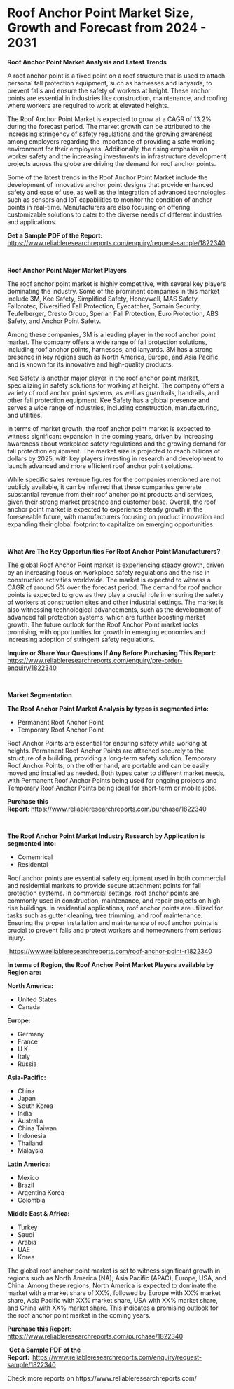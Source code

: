 <p><h1>Roof Anchor Point Market Size, Growth and Forecast from 2024 - 2031</h1></p><p><strong>Roof Anchor Point Market Analysis and Latest Trends</strong></p>
<p><p>A roof anchor point is a fixed point on a roof structure that is used to attach personal fall protection equipment, such as harnesses and lanyards, to prevent falls and ensure the safety of workers at height. These anchor points are essential in industries like construction, maintenance, and roofing where workers are required to work at elevated heights.</p><p>The Roof Anchor Point Market is expected to grow at a CAGR of 13.2% during the forecast period. The market growth can be attributed to the increasing stringency of safety regulations and the growing awareness among employers regarding the importance of providing a safe working environment for their employees. Additionally, the rising emphasis on worker safety and the increasing investments in infrastructure development projects across the globe are driving the demand for roof anchor points.</p><p>Some of the latest trends in the Roof Anchor Point Market include the development of innovative anchor point designs that provide enhanced safety and ease of use, as well as the integration of advanced technologies such as sensors and IoT capabilities to monitor the condition of anchor points in real-time. Manufacturers are also focusing on offering customizable solutions to cater to the diverse needs of different industries and applications.</p></p>
<p><strong>Get a Sample PDF of the Report:&nbsp;</strong> <a href="https://www.reliableresearchreports.com/enquiry/request-sample/1822340">https://www.reliableresearchreports.com/enquiry/request-sample/1822340</a></p>
<p>&nbsp;</p>
<p><strong>Roof Anchor Point Major Market Players</strong></p>
<p><p>The roof anchor point market is highly competitive, with several key players dominating the industry. Some of the prominent companies in this market include 3M, Kee Safety, Simplified Safety, Honeywell, MAS Safety, Fallprotec, Diversified Fall Protection, Eyecatcher, Somain Security, Teufelberger, Cresto Group, Sperian Fall Protection, Euro Protection, ABS Safety, and Anchor Point Safety. </p><p>Among these companies, 3M is a leading player in the roof anchor point market. The company offers a wide range of fall protection solutions, including roof anchor points, harnesses, and lanyards. 3M has a strong presence in key regions such as North America, Europe, and Asia Pacific, and is known for its innovative and high-quality products. </p><p>Kee Safety is another major player in the roof anchor point market, specializing in safety solutions for working at height. The company offers a variety of roof anchor point systems, as well as guardrails, handrails, and other fall protection equipment. Kee Safety has a global presence and serves a wide range of industries, including construction, manufacturing, and utilities. </p><p>In terms of market growth, the roof anchor point market is expected to witness significant expansion in the coming years, driven by increasing awareness about workplace safety regulations and the growing demand for fall protection equipment. The market size is projected to reach billions of dollars by 2025, with key players investing in research and development to launch advanced and more efficient roof anchor point solutions.</p><p>While specific sales revenue figures for the companies mentioned are not publicly available, it can be inferred that these companies generate substantial revenue from their roof anchor point products and services, given their strong market presence and customer base. Overall, the roof anchor point market is expected to experience steady growth in the foreseeable future, with manufacturers focusing on product innovation and expanding their global footprint to capitalize on emerging opportunities.</p></p>
<p>&nbsp;</p>
<p><strong>What Are The Key Opportunities For Roof Anchor Point Manufacturers?</strong></p>
<p><p>The global Roof Anchor Point market is experiencing steady growth, driven by an increasing focus on workplace safety regulations and the rise in construction activities worldwide. The market is expected to witness a CAGR of around 5% over the forecast period. The demand for roof anchor points is expected to grow as they play a crucial role in ensuring the safety of workers at construction sites and other industrial settings. The market is also witnessing technological advancements, such as the development of advanced fall protection systems, which are further boosting market growth. The future outlook for the Roof Anchor Point market looks promising, with opportunities for growth in emerging economies and increasing adoption of stringent safety regulations.</p></p>
<p><strong>Inquire or Share Your Questions If Any Before Purchasing This Report:</strong> <a href="https://www.reliableresearchreports.com/enquiry/pre-order-enquiry/1822340">https://www.reliableresearchreports.com/enquiry/pre-order-enquiry/1822340</a></p>
<p>&nbsp;</p>
<p><strong>Market Segmentation</strong></p>
<p><strong>The Roof Anchor Point Market Analysis by types is segmented into:</strong></p>
<p><ul><li>Permanent Roof Anchor Point</li><li>Temporary Roof Anchor Point</li></ul></p>
<p><p>Roof Anchor Points are essential for ensuring safety while working at heights. Permanent Roof Anchor Points are attached securely to the structure of a building, providing a long-term safety solution. Temporary Roof Anchor Points, on the other hand, are portable and can be easily moved and installed as needed. Both types cater to different market needs, with Permanent Roof Anchor Points being used for ongoing projects and Temporary Roof Anchor Points being ideal for short-term or mobile jobs.</p></p>
<p><strong>Purchase this Report:&nbsp;</strong><a href="https://www.reliableresearchreports.com/purchase/1822340">https://www.reliableresearchreports.com/purchase/1822340</a></p>
<p>&nbsp;</p>
<p><strong>The Roof Anchor Point Market Industry Research by Application is segmented into:</strong></p>
<p><ul><li>Comemrical</li><li>Residental</li></ul></p>
<p><p>Roof anchor points are essential safety equipment used in both commercial and residential markets to provide secure attachment points for fall protection systems. In commercial settings, roof anchor points are commonly used in construction, maintenance, and repair projects on high-rise buildings. In residential applications, roof anchor points are utilized for tasks such as gutter cleaning, tree trimming, and roof maintenance. Ensuring the proper installation and maintenance of roof anchor points is crucial to prevent falls and protect workers and homeowners from serious injury.</p></p>
<p><a href="https://www.reliableresearchreports.com/roof-anchor-point-r1822340">&nbsp;https://www.reliableresearchreports.com/roof-anchor-point-r1822340</a></p>
<p><strong>In terms of Region, the Roof Anchor Point Market Players available by Region are:</strong></p>
<p>
    <p> <strong> North America: </strong>
        <ul>
            <li>United States</li>
            <li>Canada</li>
        </ul>
        </p> 
    <p> <strong> Europe: </strong>
        <ul>
            <li>Germany</li>
            <li>France</li>
            <li>U.K.</li>
            <li>Italy</li>
            <li>Russia</li>
        </ul>
        </p> 
    <p> <strong> Asia-Pacific: </strong>
        <ul>
            <li>China</li>
            <li>Japan</li>
            <li>South Korea</li>
            <li>India</li>
            <li>Australia</li>
            <li>China Taiwan</li>
            <li>Indonesia</li>
            <li>Thailand</li>
            <li>Malaysia</li>
        </ul>
        </p> 
    <p> <strong> Latin America: </strong>
        <ul>
            <li>Mexico</li>
            <li>Brazil</li>
            <li>Argentina Korea</li>
            <li>Colombia</li>
        </ul>
        </p> 
    <p> <strong> Middle East & Africa: </strong>
        <ul>
            <li>Turkey</li>
            <li>Saudi</li>
            <li>Arabia</li>
            <li>UAE</li>
            <li>Korea</li>
        </ul>
    </p>
    </p>
<p><p>The global roof anchor point market is set to witness significant growth in regions such as North America (NA), Asia Pacific (APAC), Europe, USA, and China. Among these regions, North America is expected to dominate the market with a market share of XX%, followed by Europe with XX% market share, Asia Pacific with XX% market share, USA with XX% market share, and China with XX% market share. This indicates a promising outlook for the roof anchor point market in the coming years.</p></p>
<p><strong>Purchase this Report: </strong><a href="https://www.reliableresearchreports.com/purchase/1822340">https://www.reliableresearchreports.com/purchase/1822340</a></p>
<p>&nbsp;<strong>Get a Sample PDF of the Report:&nbsp;&nbsp;</strong><a href="https://www.reliableresearchreports.com/enquiry/request-sample/1822340">https://www.reliableresearchreports.com/enquiry/request-sample/1822340</a></p>
<p><strong></strong></p>
<p>Check more reports on https://www.reliableresearchreports.com/</p>